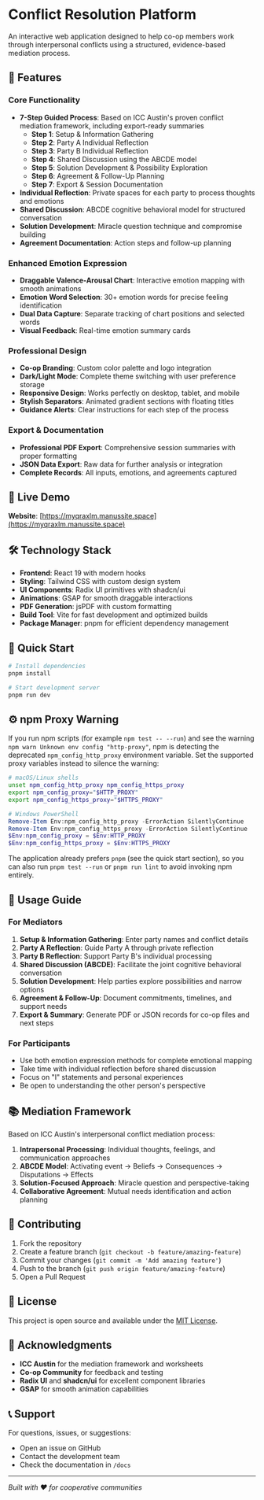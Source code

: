 # Conflict Resolution Platform

An interactive web application designed to help co-op members work through interpersonal conflicts using a structured, evidence-based mediation process.

## 🌟 Features

### Core Functionality

- **7-Step Guided Process**: Based on ICC Austin's proven conflict mediation framework, including export-ready summaries
  - **Step 1**: Setup & Information Gathering
  - **Step 2**: Party A Individual Reflection
  - **Step 3**: Party B Individual Reflection
  - **Step 4**: Shared Discussion using the ABCDE model
  - **Step 5**: Solution Development & Possibility Exploration
  - **Step 6**: Agreement & Follow-Up Planning
  - **Step 7**: Export & Session Documentation
- **Individual Reflection**: Private spaces for each party to process thoughts and emotions
- **Shared Discussion**: ABCDE cognitive behavioral model for structured conversation
- **Solution Development**: Miracle question technique and compromise building
- **Agreement Documentation**: Action steps and follow-up planning

### Enhanced Emotion Expression

- **Draggable Valence-Arousal Chart**: Interactive emotion mapping with smooth animations
- **Emotion Word Selection**: 30+ emotion words for precise feeling identification
- **Dual Data Capture**: Separate tracking of chart positions and selected words
- **Visual Feedback**: Real-time emotion summary cards

### Professional Design

- **Co-op Branding**: Custom color palette and logo integration
- **Dark/Light Mode**: Complete theme switching with user preference storage
- **Responsive Design**: Works perfectly on desktop, tablet, and mobile
- **Stylish Separators**: Animated gradient sections with floating titles
- **Guidance Alerts**: Clear instructions for each step of the process

### Export & Documentation
- **Professional PDF Export**: Comprehensive session summaries with proper formatting
- **JSON Data Export**: Raw data for further analysis or integration
- **Complete Records**: All inputs, emotions, and agreements captured

## 🚀 Live Demo

**Website**: [https://myqraxlm.manussite.space](https://myqraxlm.manussite.space)

## 🛠️ Technology Stack

- **Frontend**: React 19 with modern hooks
- **Styling**: Tailwind CSS with custom design system
- **UI Components**: Radix UI primitives with shadcn/ui
- **Animations**: GSAP for smooth draggable interactions
- **PDF Generation**: jsPDF with custom formatting
- **Build Tool**: Vite for fast development and optimized builds
- **Package Manager**: pnpm for efficient dependency management

## 🚀 Quick Start

```bash
# Install dependencies
pnpm install

# Start development server
pnpm run dev
```

## ⚙️ npm Proxy Warning

If you run npm scripts (for example `npm test -- --run`) and see the warning
`npm warn Unknown env config "http-proxy"`, npm is detecting the deprecated
`npm_config_http_proxy` environment variable. Set the supported proxy variables
instead to silence the warning:

```bash
# macOS/Linux shells
unset npm_config_http_proxy npm_config_https_proxy
export npm_config_proxy="$HTTP_PROXY"
export npm_config_https_proxy="$HTTPS_PROXY"
```

```powershell
# Windows PowerShell
Remove-Item Env:npm_config_http_proxy -ErrorAction SilentlyContinue
Remove-Item Env:npm_config_https_proxy -ErrorAction SilentlyContinue
$Env:npm_config_proxy = $Env:HTTP_PROXY
$Env:npm_config_https_proxy = $Env:HTTPS_PROXY
```

The application already prefers `pnpm` (see the quick start section), so you can
also run `pnpm test --run` or `pnpm run lint` to avoid invoking npm entirely.

## 🎯 Usage Guide

### For Mediators
1. **Setup & Information Gathering**: Enter party names and conflict details
2. **Party A Reflection**: Guide Party A through private reflection
3. **Party B Reflection**: Support Party B's individual processing
4. **Shared Discussion (ABCDE)**: Facilitate the joint cognitive behavioral conversation
5. **Solution Development**: Help parties explore possibilities and narrow options
6. **Agreement & Follow-Up**: Document commitments, timelines, and support needs
7. **Export & Summary**: Generate PDF or JSON records for co-op files and next steps

### For Participants
- Use both emotion expression methods for complete emotional mapping
- Take time with individual reflection before shared discussion
- Focus on "I" statements and personal experiences
- Be open to understanding the other person's perspective


## 📚 Mediation Framework

Based on ICC Austin's interpersonal conflict mediation process:

1. **Intrapersonal Processing**: Individual thoughts, feelings, and communication approaches
2. **ABCDE Model**: Activating event → Beliefs → Consequences → Disputations → Effects
3. **Solution-Focused Approach**: Miracle question and perspective-taking
4. **Collaborative Agreement**: Mutual needs identification and action planning

## 🤝 Contributing

1. Fork the repository
2. Create a feature branch (`git checkout -b feature/amazing-feature`)
3. Commit your changes (`git commit -m 'Add amazing feature'`)
4. Push to the branch (`git push origin feature/amazing-feature`)
5. Open a Pull Request

## 📄 License

This project is open source and available under the [MIT License](LICENSE).


## 🙏 Acknowledgments

- **ICC Austin** for the mediation framework and worksheets
- **Co-op Community** for feedback and testing
- **Radix UI** and **shadcn/ui** for excellent component libraries
- **GSAP** for smooth animation capabilities

## 📞 Support

For questions, issues, or suggestions:
- Open an issue on GitHub
- Contact the development team
- Check the documentation in `/docs`

---

*Built with ❤️ for cooperative communities*

